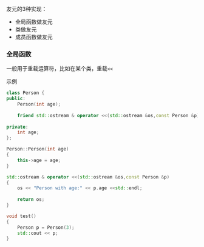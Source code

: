 友元的3种实现：

* 全局函数做友元
* 类做友元
* 成员函数做友元



### 全局函数

一般用于重载运算符，比如在某个类，重载`<<`

示例

```c++
class Person {
public:
    Person(int age);
    
    friend std::ostream & operator <<(std::ostream &os,const Person &p);
   
private:
    int age;
};

Person::Person(int age)
{
    this->age = age;
}

std::ostream & operator <<(std::ostream &os,const Person &p)
{
    os << "Person with age:" << p.age <<std::endl;
    
    return os;
}

```

```c++
void test()
{
    Person p = Person(3);
    std::cout << p;
}
```

